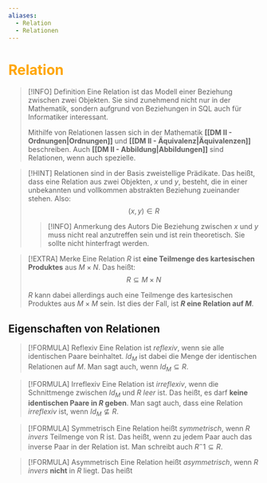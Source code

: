 ```yaml
---
aliases:
  - Relation
  - Relationen
---
```

# <font color = "orange">Relation</font>
>[!INFO] Definition
>Eine Relation ist das Modell einer Beziehung zwischen zwei Objekten. Sie sind zunehmend nicht nur in der Mathematik, sondern aufgrund von Beziehungen in SQL auch für Informatiker interessant.
>
>Mithilfe von Relationen lassen sich in der Mathematik **[[DM II - Ordnungen|Ordnungen]]** und **[[DM II - Äquivalenz|Äquivalenzen]]** beschreiben. Auch **[[DM II - Abbildung|Abbildungen]]** sind Relationen, wenn auch spezielle.

>[!HINT] Relationen sind in der Basis zweistellige Prädikate.
>Das heißt, dass eine Relation aus zwei Objekten, $x$ und $y$, besteht, die in einer unbekannten und vollkommen abstrakten Beziehung zueinander stehen.
>Also: 
>$$
>(x,y) \in R
>$$
>>[!INFO] Anmerkung des Autors
>>Die Beziehung zwischen $x$ und $y$ muss nicht real anzutreffen sein und ist rein theoretisch. Sie sollte nicht hinterfragt werden.

>[!EXTRA] Merke
>Eine Relation $R$ ist **eine Teilmenge des kartesischen Produktes** aus $M \times N$.
>Das heißt: 
>$$
>R \subseteq M \times N
>$$
>
>$R$ kann dabei allerdings auch eine Teilmenge des kartesischen Produktes aus $M \times M$ sein. Ist dies der Fall, ist **$R$ eine Relation auf $M$**.

## Eigenschaften von Relationen
>[!FORMULA] Reflexiv
>Eine Relation ist *reflexiv*, wenn sie alle identischen Paare beinhaltet. $Id_M$ ist dabei die Menge der identischen Relationen auf $M$. Man sagt auch, wenn $Id_M \subseteq R$. 

>[!FORMULA] Irreflexiv
>Eine Relation ist *irreflexiv*, wenn die Schnittmenge zwischen $Id_M$ und $R$ *leer* ist. Das heißt, es darf **keine identischen Paare in $R$ geben**.  Man sagt auch, dass eine Relation *irreflexiv* ist, wenn $Id_M \not\subseteq R$.

>[!FORMULA] Symmetrisch
>Eine Relation heißt *symmetrisch*, wenn $R$ *invers* Teilmenge von R ist. Das heißt, wenn zu jedem Paar auch das inverse Paar in der Relation ist. Man schreibt auch $R^-1 \subseteq R$.

>[!FORMULA] Asymmetrisch
>Eine Relation heißt *asymmetrisch*, wenn *$R$ invers* **nicht** in $R$ liegt. Das heißt  